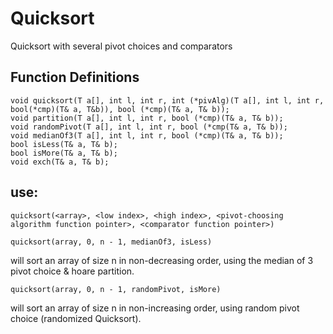 # Quicksort
Quicksort with several pivot choices and comparators


## Function Definitions

```
void quicksort(T a[], int l, int r, int (*pivAlg)(T a[], int l, int r, bool(*cmp)(T& a, T&b)), bool (*cmp)(T& a, T& b));
void partition(T a[], int l, int r, bool (*cmp)(T& a, T& b));
void randomPivot(T a[], int l, int r, bool (*cmp(T& a, T& b));
void medianOf3(T a[], int l, int r, bool (*cmp)(T& a, T& b));
bool isLess(T& a, T& b);
bool isMore(T& a, T& b);
void exch(T& a, T& b);
```


## use:

```
quicksort(<array>, <low index>, <high index>, <pivot-choosing algorithm function pointer>, <comparator function pointer>)
```

```
quicksort(array, 0, n - 1, medianOf3, isLess)
```
will sort an array of size n in non-decreasing order, using the median of 3 pivot choice & hoare partition.

```
quicksort(array, 0, n - 1, randomPivot, isMore)
```

will sort an array of size n in non-increasing order, using random pivot choice (randomized Quicksort).
